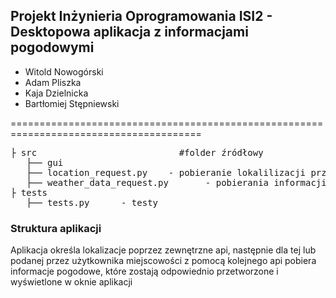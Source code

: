 
## Projekt Inżynieria Oprogramowania ISI2 - Desktopowa aplikacja z informacjami pogodowymi

* Witold Nowogórski
* Adam Pliszka
* Kaja Dzielnicka
* Bartłomiej Stępniewski
  
=======================================================================================
<pre>
├ src                           #folder źródłowy  
   ├── gui
   ├── location_request.py    - pobieranie lokalilizacji przy użyciu google geolocation api         
   ├── weather_data_request.py       - pobierania informacji pogodowych dla określonej lokalizacji przy użyciu open-meteo api
├ tests                      
   ├── tests.py      - testy 
</pre>

 ### Struktura aplikacji 
 
 Aplikacja określa lokalizacje poprzez zewnętrzne api, następnie dla tej lub podanej przez użytkownika miejscowości z pomocą kolejnego api pobiera informacje pogodowe, które zostają odpowiednio przetworzone i wyświetlone w oknie aplikacji
 
 

